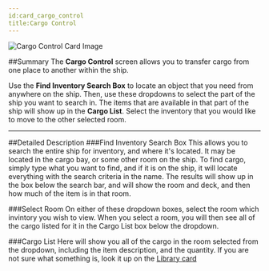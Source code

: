 ```yaml
---
id:card_cargo_control
title:Cargo Control
---
```


![Cargo Control Card Image][Image]

##Summary
The **Cargo Control** screen allows you to transfer cargo from one place to another within the ship.

Use the **Find Inventory Search Box** to locate an object that you need from anywhere on the ship.  Then, use these dropdowns to select the part of the ship you want to search in.  The items that are available in that part of the ship will show up in the **Cargo List**. Select the inventory that you would like to move to the other selected room.

----

##Detailed Description
###Find Inventory Search Box
This allows you to search the entire ship for inventory, and where it's located.  It may be located in the cargo bay, or some other room on the ship.  To find cargo, simply type what you want to find, and if it is on the ship, it will locate everything with the search criteria in the name.  The results will show up in the box below the search bar, and will show the room and deck, and then how much of the item is in that room.

###Select Room
On either of these dropdown boxes, select the room which invintory you wish to view.  When you select a room, you will then see all of the cargo listed for it in the Cargo List box below the dropdown.

###Cargo List
Here will show you all of the cargo in the room selected from the dropdown, including the item description, and the quantity.  If you are not sure what something is, look it up on the [Library card](#)


[Image]: /docs/card_cargo.jpg "Cargo Control Card Image"